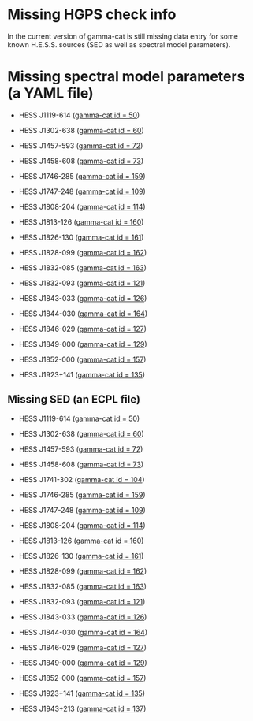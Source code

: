 # Missing HGPS check info

In the current version of gamma-cat is still missing data entry for some
known H.E.S.S. sources (SED as well as spectral model parameters).

# Missing spectral model parameters (a YAML file)

* HESS J1119-614 ([gamma-cat id =  50](../input/sources/tev-000050.yaml))

* HESS J1302-638 ([gamma-cat id =  60](../input/sources/tev-000060.yaml))

* HESS J1457-593 ([gamma-cat id =  72](../input/sources/tev-000072.yaml))

* HESS J1458-608 ([gamma-cat id =  73](../input/sources/tev-000073.yaml))

* HESS J1746-285 ([gamma-cat id = 159](../input/sources/tev-000159.yaml))

* HESS J1747-248 ([gamma-cat id = 109](../input/sources/tev-000109.yaml))

* HESS J1808-204 ([gamma-cat id = 114](../input/sources/tev-000114.yaml))

* HESS J1813-126 ([gamma-cat id = 160](../input/sources/tev-000160.yaml))

* HESS J1826-130 ([gamma-cat id = 161](../input/sources/tev-000161.yaml))

* HESS J1828-099 ([gamma-cat id = 162](../input/sources/tev-000162.yaml))

* HESS J1832-085 ([gamma-cat id = 163](../input/sources/tev-000163.yaml))

* HESS J1832-093 ([gamma-cat id = 121](../input/sources/tev-000121.yaml))

* HESS J1843-033 ([gamma-cat id = 126](../input/sources/tev-000126.yaml))

* HESS J1844-030 ([gamma-cat id = 164](../input/sources/tev-000164.yaml))

* HESS J1846-029 ([gamma-cat id = 127](../input/sources/tev-000127.yaml))

* HESS J1849-000 ([gamma-cat id = 129](../input/sources/tev-000129.yaml))

* HESS J1852-000 ([gamma-cat id = 157](../input/sources/tev-000157.yaml))

* HESS J1923+141 ([gamma-cat id = 135](../input/sources/tev-000157.yaml))

## Missing SED (an ECPL file)

* HESS J1119-614 ([gamma-cat id =  50](../input/sources/tev-000050.yaml))

* HESS J1302-638 ([gamma-cat id =  60](../input/sources/tev-000060.yaml))

* HESS J1457-593 ([gamma-cat id =  72](../input/sources/tev-000072.yaml))

* HESS J1458-608 ([gamma-cat id =  73](../input/sources/tev-000073.yaml))

* HESS J1741-302 ([gamma-cat id = 104](../input/sources/tev-000104.yaml))

* HESS J1746-285 ([gamma-cat id = 159](../input/sources/tev-000159.yaml))

* HESS J1747-248 ([gamma-cat id = 109](../input/sources/tev-000109.yaml))

* HESS J1808-204 ([gamma-cat id = 114](../input/sources/tev-000114.yaml))

* HESS J1813-126 ([gamma-cat id = 160](../input/sources/tev-000160.yaml))

* HESS J1826-130 ([gamma-cat id = 161](../input/sources/tev-000161.yaml))

* HESS J1828-099 ([gamma-cat id = 162](../input/sources/tev-000162.yaml))

* HESS J1832-085 ([gamma-cat id = 163](../input/sources/tev-000163.yaml))

* HESS J1832-093 ([gamma-cat id = 121](../input/sources/tev-000121.yaml))

* HESS J1843-033 ([gamma-cat id = 126](../input/sources/tev-000126.yaml))

* HESS J1844-030 ([gamma-cat id = 164](../input/sources/tev-000164.yaml))

* HESS J1846-029 ([gamma-cat id = 127](../input/sources/tev-000127.yaml))

* HESS J1849-000 ([gamma-cat id = 129](../input/sources/tev-000129.yaml))

* HESS J1852-000 ([gamma-cat id = 157](../input/sources/tev-000157.yaml))

* HESS J1923+141 ([gamma-cat id = 135](../input/sources/tev-000135.yaml))

* HESS J1943+213 ([gamma-cat id = 137](../input/sources/tev-000137.yaml))

